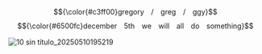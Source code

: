 $${\color{#c3ff00}gregory　/　greg　/　ggy}$$
$${\color{#6500fc}december　5th　we　will　all　do　something}$$






![10 sin título_20250510195219](https://github.com/user-attachments/assets/ee3875c6-cf2c-41e6-96ad-60e365f4d26f)
